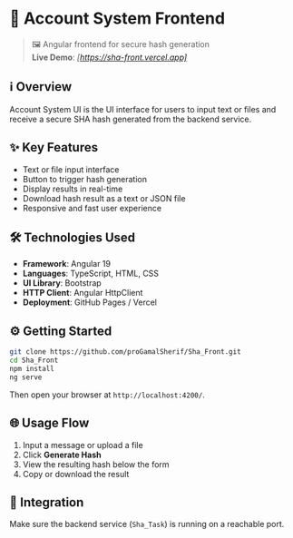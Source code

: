 
# 🧾 Account System Frontend

> 🖼️ Angular frontend for secure hash generation  
> **Live Demo**: _[https://sha-front.vercel.app]_

## ℹ️ Overview
Account System UI is the UI interface for users to input text or files and receive a secure SHA hash generated from the backend service.

## ✨ Key Features
- Text or file input interface
- Button to trigger hash generation
- Display results in real-time
- Download hash result as a text or JSON file
- Responsive and fast user experience

## 🛠 Technologies Used
- **Framework**: Angular 19
- **Languages**: TypeScript, HTML, CSS
- **UI Library**: Bootstrap
- **HTTP Client**: Angular HttpClient
- **Deployment**: GitHub Pages / Vercel

## ⚙️ Getting Started
```bash
git clone https://github.com/proGamalSherif/Sha_Front.git
cd Sha_Front
npm install
ng serve
```
Then open your browser at `http://localhost:4200/`.

## 🌐 Usage Flow
1. Input a message or upload a file
2. Click **Generate Hash**
3. View the resulting hash below the form
4. Copy or download the result

## 🔄 Integration
Make sure the backend service (`Sha_Task`) is running on a reachable port.
